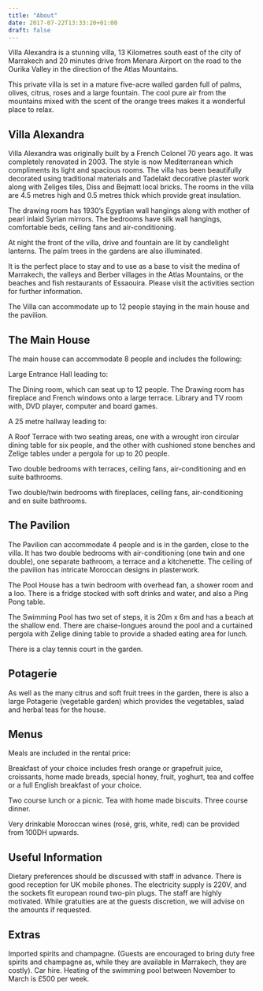 ```yaml
---
title: "About"
date: 2017-07-22T13:33:20+01:00
draft: false
---
```


Villa Alexandra is a stunning villa, 13 Kilometres south east of the city of Marrakech and 20 minutes drive from Menara Airport on the road to the Ourika Valley in the direction of the Atlas Mountains.

This private villa is set in a mature five-acre walled garden full of palms, olives, citrus, roses and a large fountain. The cool pure air from the mountains mixed with the scent of the orange trees makes it a wonderful place to relax.

## Villa Alexandra

Villa Alexandra was originally built by a French Colonel 70 years ago. It was completely renovated in 2003. The style is now Mediterranean which compliments its light and spacious rooms. The villa has been beautifully decorated using traditional materials and Tadelakt decorative plaster work along with Zeliges tiles, Diss and Bejmatt local bricks. The rooms in the villa are 4.5 metres high and 0.5 metres thick which provide great insulation.

The drawing room has 1930’s Egyptian wall hangings along with mother of pearl inlaid Syrian mirrors. The bedrooms have silk wall hangings, comfortable beds, ceiling fans and air-conditioning.

At night the front of the villa, drive and fountain are lit by candlelight lanterns. The palm trees in the gardens are also illuminated.

It is the perfect place to stay and to use as a base to visit the medina of Marrakech, the valleys and Berber villages in the Atlas Mountains, or the beaches and fish restaurants of Essaouira. Please visit the activities section for further information.

The Villa can accommodate up to 12 people staying in the main house and the pavilion.

## The Main House

The main house can accommodate 8 people and includes the following:

Large Entrance Hall leading to:

The Dining room, which can seat up to 12 people.
The Drawing room has fireplace and French windows onto a large terrace.
Library and TV room with, DVD player, computer and board games.

A 25 metre hallway leading to:

A Roof Terrace with two seating areas, one with a wrought iron circular dining table for six people, and the other with cushioned stone benches and Zelige tables under a pergola for up to 20 people.

Two double bedrooms with terraces, ceiling fans, air-conditioning and en suite bathrooms.

Two double/twin bedrooms with fireplaces, ceiling fans, air-conditioning and en suite bathrooms.

## The Pavilion

The Pavilion can accommodate 4 people and is in the garden, close to the villa. It has two double bedrooms with air-conditioning (one twin and one double), one separate bathroom, a terrace and a kitchenette. The ceiling of the pavilion has intricate Moroccan designs in plasterwork.

The Pool House has a twin bedroom with overhead fan, a shower room and a loo. There is a fridge stocked with soft drinks and water, and also a Ping Pong table.

The Swimming Pool has two set of steps, it is 20m x 6m and has a beach at the shallow end. There are chaise-longues around the pool and a curtained pergola with Zelige dining table to provide a shaded eating area for lunch.

There is a clay tennis court in the garden.

## Potagerie

As well as the many citrus and soft fruit trees in the garden, there is also a large Potagerie (vegetable garden) which provides the vegetables, salad and herbal teas for the house.

## Menus

Meals are included in the rental price:

Breakfast of your choice includes fresh orange or grapefruit juice, croissants, home made breads, special honey, fruit, yoghurt, tea and coffee or a full English breakfast of your choice.

Two course lunch or a picnic.
Tea with home made biscuits.
Three course dinner.

Very drinkable Moroccan wines (rosé, gris, white, red) can be provided from 100DH upwards.

## Useful Information

Dietary preferences should be discussed with staff in advance.
There is good reception for UK mobile phones.
The electricity supply is 220V, and the sockets fit european round two-pin plugs.
The staff are highly motivated. While gratuities are at the guests discretion, we will advise on the amounts if requested.

## Extras

Imported spirits and champagne.
(Guests are encouraged to bring duty free spirits and champagne as, while they are available in Marrakech, they are costly).
Car hire.
Heating of the swimming pool between November to March is £500 per week.